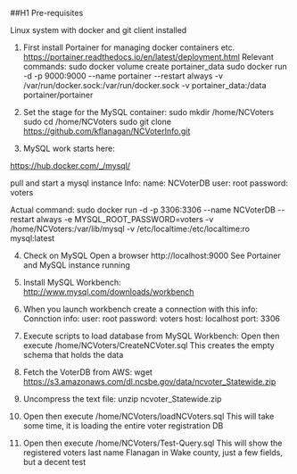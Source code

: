 
##H1 Pre-requisites

Linux system with docker and git client installed



1. First install Portainer for managing docker containers etc.
https://portainer.readthedocs.io/en/latest/deployment.html
Relevant commands:
	sudo docker volume create portainer_data
	sudo docker run -d -p 9000:9000 --name portainer --restart always -v /var/run/docker.sock:/var/run/docker.sock -v portainer_data:/data portainer/portainer


2. Set the stage for the MySQL container:
sudo mkdir /home/NCVoters
sudo cd /home/NCVoters
sudo git clone https://github.com/kflanagan/NCVoterInfo.git


3. MySQL work starts here:

https://hub.docker.com/_/mysql/

  pull and start a mysql instance 
  Info:  name: NCVoterDB
    user: root
    password: voters
    
  Actual command:
    sudo docker run -d -p 3306:3306 --name NCVoterDB --restart always -e MYSQL_ROOT_PASSWORD=voters -v /home/NCVoters:/var/lib/mysql -v /etc/localtime:/etc/localtime:ro mysql:latest


4. Check on MySQL 
Open a browser 
    http://localhost:9000
    See Portainer and MySQL instance running




5. Install MySQL Workbench:
http://www.mysql.com/downloads/workbench

6. When you launch workbench create a connection with this info:
   Connction info:
     user: root
     password: voters
     host: localhost
     port: 3306


7. Execute scripts to load database from MySQL Workbench:
Open then execute  /home/NCVoters/CreateNCVoter.sql
This creates the empty schema that holds the data

8. Fetch the VoterDB from AWS:
wget https://s3.amazonaws.com/dl.ncsbe.gov/data/ncvoter_Statewide.zip

9. Uncompress the text file:
unzip ncvoter_Statewide.zip

10. Open then execute /home/NCVoters/loadNCVoters.sql
This will take some time, it is loading the entire voter registration DB


11. Open then execute  /home/NCVoters/Test-Query.sql
This will show the registered voters last name Flanagan in Wake county, just a few fields, but a decent test
